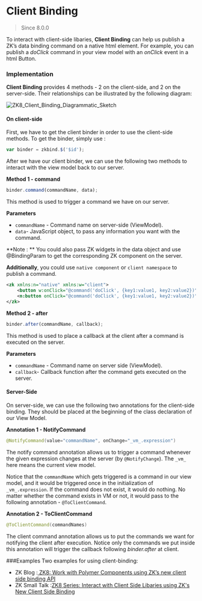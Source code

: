 # Client Binding


> Since 8.0.0

To interact with client-side libaries, **Client Binding** can help us publish a ZK’s data binding command on a native html element.
For example, you can publish a *doClick* command in your view model with an *onClick* event in a html Button.

### Implementation

**Client Binding** provides 4 methods - 2 on the client-side, and 2 on the server-side. Their relationships can be illustrated by the following diagram:

![ZK8_Client_Binding_Diagrammatic_Sketch]({{site.baseurl}}/zk_mvvm_ref/images/zk8_client_binding_chart01.jpg)

#### On client-side

First, we have to get the client binder in order to use the client-side methods. To get the binder, simply use :

```javascript
var binder = zkbind.$('$id');
```
After we have our client binder, we can use the following two methods to interact with the view model back to our server.

**Method 1 - command**

```javascript
binder.command(commandName, data);
```
This method is used to trigger a command we have on our server.

**Parameters**
-   `commandName` - Command name on server-side (ViewModel).
-   `data`- JavaScript object, to pass any information you want with the command.

**Note : ** You could also pass ZK widgets in the data object and use @BindingParam to get the corresponding ZK component on the server.

**Additionally**, you could use `native component` or `client namespace` to publish a command.

```xml
<zk xmlns:n="native" xmlns:w="client">
	<button w:onClick="@command('doClick', {key1:value1, key2:value2})"/>
	<n:button onClick="@command('doClick', {key1:value1, key2:value2})"/>
</zk>
```

**Method 2 - after**

```javascript
binder.after(commandName, callback);
```
This method is used to place a callback at the client after a command is executed on the server.

**Parameters**
-   `commandName` - Command name on server side (ViewModel).
-   `callback`- Callback function after the command gets executed on the server.

#### Server-Side

On server-side, we can use the following two annotations for the client-side binding. They should be placed at the beginning of the class declaration of our View Model.

**Annotation 1 - NotifyCommand**

```java
@NotifyCommand(value="commandName", onChange="_vm_.expression")
```

The notify command annotation allows us to trigger a command whenever the given expression changes at the server (by `@NotifyChange`). The `_vm_` here means the current view model.

Notice that the `commandName` which gets triggered is a command in our view model, and it would be triggered once in the initialization of `_vm_.expression`. If the command does not exist, it would do nothing. No matter whether the command exists in VM or not, it would pass to the following annotation - `@ToClientCommand`.

**Annotation 2 - ToClientCommand**

```java
@ToClientCommand(commandNames)
```

The client command annotation allows us to put the commands we want for notifying the client after execution. Notice only the commands we put inside this annotation will trigger the callback following *binder.after* at client.

###Examples
Two examples for using client-binding:
- ZK Blog :[ ZK8: Work with Polymer Components using ZK’s new client side binding API](http://blog.zkoss.org/index.php/2015/03/11/zk8-work-with-native-web-components-using-the-new-zk-client-side-data-binding-api/)
- ZK Small Talk :[ZK8 Series: Interact with Client Side Libaries using ZK's New Client Side Binding](http://books.zkoss.org/wiki/Small_Talks/2015/April/ZK8_Series:_Interact_with_Client_Side_Libaries_using_ZK8's_New_Client_Side_Binding)

